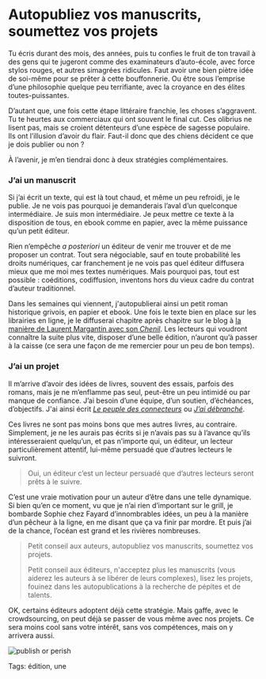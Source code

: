 # Autopubliez vos manuscrits, soumettez vos projets

Tu écris durant des mois, des années, puis tu confies le fruit de ton travail à des gens qui te jugeront comme des examinateurs d’auto-école, avec force stylos rouges, et autres simagrées ridicules. Faut avoir une bien piètre idée de soi-même pour se prêter à cette bouffonnerie. Ou être sous l’emprise d’une philosophie quelque peu terrifiante, avec la croyance en des élites toutes-puissantes.<span id="more-37393"></span>

D’autant que, une fois cette étape littéraire franchie, les choses s’aggravent. Tu te heurtes aux commerciaux qui ont souvent le final cut. Ces olibrius ne lisent pas, mais se croient détenteurs d’une espèce de sagesse populaire. Ils ont l’illusion d’avoir du flair. Faut-il donc que des chiens décident ce que je dois publier ou non ?

À l’avenir, je m’en tiendrai donc à deux stratégies complémentaires.

### J’ai un manuscrit

Si j’ai écrit un texte, qui est là tout chaud, et même un peu refroidi, je le publie. Je ne vois pas pourquoi je demanderais l’aval d’un quelconque intermédiaire. Je suis mon intermédiaire. Je peux mettre ce texte à la disposition de tous, en ebook comme en papier, avec la même puissance qu’un petit éditeur.

Rien n’empêche *a posteriori* un éditeur de venir me trouver et de me proposer un contrat. Tout sera négociable, sauf en toute probabilité les droits numériques, car franchement je ne vois pas quel éditeur diffusera mieux que me moi mes textes numériques. Mais pourquoi pas, tout est possible : coéditions, codiffusion, inventons hors du vieux cadre du contrat d’auteur traditionnel.

Dans les semaines qui viennent, j'autopublierai ainsi un petit roman historique grivois, en papier et ebook. Une fois le texte bien en place sur les librairies en ligne, je le diffuserai chapitre après chapitre sur le blog à [la manière de Laurent Margantin avec son *Chenil*](http://oeuvresouvertes.net/spip.php?rubrique147). Les lecteurs qui voudront connaître la suite plus vite, disposer d’une belle édition, n’auront qu’à passer à la caisse (ce sera une façon de me remercier pour un peu de bon temps).

### J’ai un projet

Il m’arrive d’avoir des idées de livres, souvent des essais, parfois des romans, mais je ne m’enflamme pas seul, peut-être un peu intimidé ou par manque de confiance. J’ai besoin d’une équipe, d’un soutien, d’échéances, d’objectifs. J'ai ainsi écrit [*Le peuple des connecteurs*](http://blog.tcrouzet.com/le-peuple-des-connecteurs/) ou [*J’ai débranché*](http://blog.tcrouzet.com/jai-debranche/).

Ces livres ne sont pas moins bons que mes autres livres, au contraire. Simplement, je ne les aurais pas écrits si je n’avais pas su à l’avance qu’ils intéresseraient quelqu’un, et pas n’importe qui, un éditeur, un lecteur particulièrement attentif, lui-même persuadé que d’autres lecteurs le suivront.

> Oui, un éditeur c’est un lecteur persuadé que d’autres lecteurs seront prêts à le suivre.

C’est une vraie motivation pour un auteur d’être dans une telle dynamique. Si bien qu’en ce moment, vu que je n’ai rien d’important sur le grill, je bombarde Sophie chez Fayard d’innombrables idées, un peu à la manière d’un pêcheur à la ligne, en me disant que ça va finir par mordre. Et puis j’ai de la chance, l’océan est grand et les rivières nombreuses.

> Petit conseil aux auteurs, autopubliez vos manuscrits, soumettez vos projets.
> 
> 
> 
> Petit conseil aux éditeurs, n'acceptez plus les manuscrits (vous aiderez les auteurs à se libérer de leurs complexes), lisez les projets, fouinez dans les autopublications à la recherche de pépites et de talents.

OK, certains éditeurs adoptent déjà cette stratégie. Mais gaffe, avec le crowdsourcing, on peut déjà se passer de vous même avec nos projets. Ce sera moins cool sans votre intérêt, sans vos compétences, mais on y arrivera aussi.

![publish or perish](http://blog.tcrouzet.comhttps://tcrouzet.com/images_tc/2014/09/Publishorperish-01.jpg)



Tags: édition, une